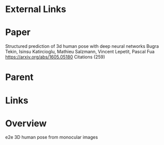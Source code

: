 
# External Links


# Paper

Structured prediction of 3d human pose with deep neural networks
Bugra Tekin, Isinsu Katircioglu, Mathieu Salzmann, Vincent Lepetit, Pascal Fua
https://arxiv.org/abs/1605.05180
Citations (259)

# Parent


# Links


# Overview

e2e
3D human pose from monocular images